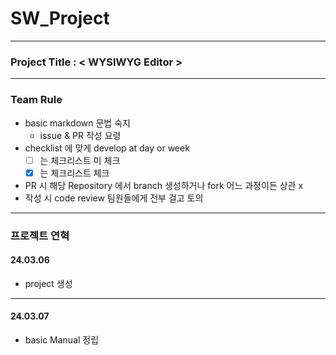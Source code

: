 # SW_Project

___

### Project Title : **< WYSIWYG Editor >**

___

### Team Rule

- basic markdown 문법 숙지
  - issue & PR 작성 요령
- checklist 에 맞게 develop at day or week
  - [ ] 는 체크리스트 미 체크
  - [x] 는 체크리스트 체크
- PR 시 해당 Repository 에서 branch 생성하거나 fork 어느 과정이든 상관 x
- 작성 시 code review 팀원들에게 전부 걸고 토의

___

### 프로젝트 연혁

#### 24.03.06

- project 생성

___

#### 24.03.07

- basic Manual 정립
